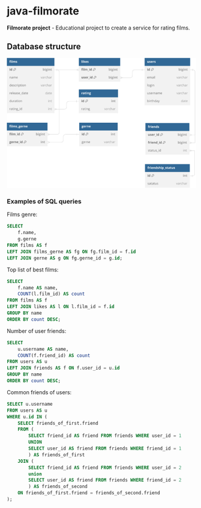 # java-filmorate
**Filmorate project** - Educational project to create a service for rating films.

## Database structure
![Database structure](dbdiagram.svg)

### Examples of SQL queries

Films genre:
```SQL
SELECT 
	f.name,
	g.gerne
FROM films AS f
LEFT JOIN films_gerne AS fg ON fg.film_id = f.id
LEFT JOIN gerne AS g ON fg.gerne_id = g.id;
```

Top list of best films:
```SQL
SELECT 
	f.name AS name,
	COUNT(l.film_id) AS count
FROM films AS f
LEFT JOIN likes AS l ON l.film_id = f.id
GROUP BY name
ORDER BY count DESC;
```

Number of user friends:
```SQL
SELECT 
	u.username AS name,
	COUNT(f.friend_id) AS count
FROM users AS u
LEFT JOIN friends AS f ON f.user_id = u.id
GROUP BY name
ORDER BY count DESC;
```

Common friends of users:
```SQL
SELECT u.username
FROM users AS u
WHERE u.id IN (
	SELECT friends_of_first.friend
	FROM (
		SELECT friend_id AS friend FROM friends WHERE user_id = 1
		UNION 
		SELECT user_id AS friend FROM friends WHERE friend_id = 1
		) AS friends_of_first
	JOIN (
		SELECT friend_id AS friend FROM friends WHERE user_id = 2
		union 
		SELECT user_id AS friend FROM friends WHERE friend_id = 2
		) AS friends_of_second
	ON friends_of_first.friend = friends_of_second.friend
);
```